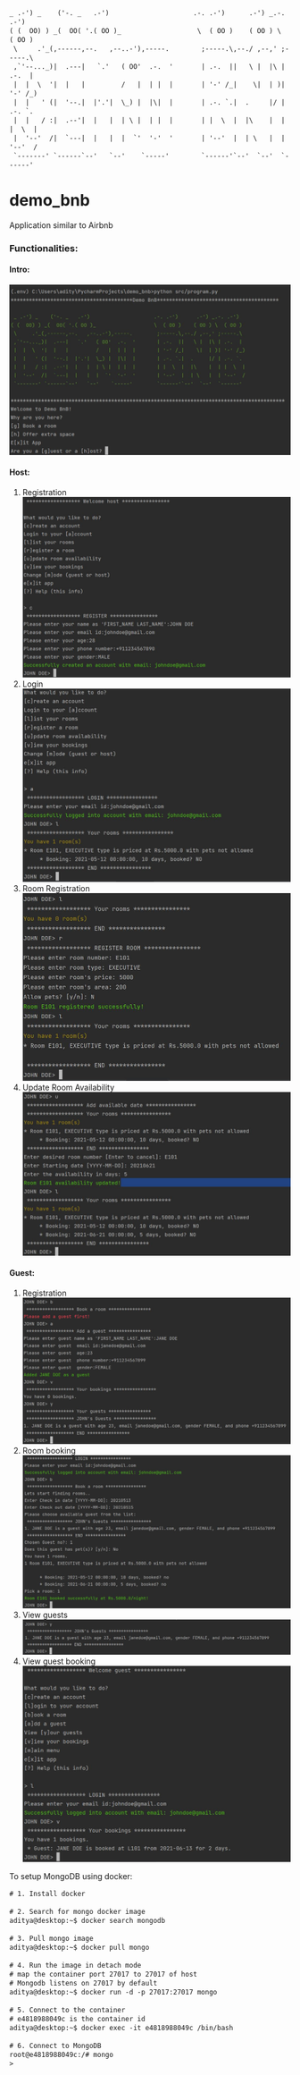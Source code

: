 ```text
_ .-') _    ('-. _   .-')                     .-. .-')      .-') _.-. .-')   
( (  OO) ) _(  OO( '.( OO )_                   \  ( OO )    ( OO ) \  ( OO )  
 \     .'_(,------,--.   ,--..-'),-----.        ;-----.\,--./ ,--,' ;-----.\  
 ,`'--..._)|  .---|   `.'   ( OO'  .-.  '       | .-.  ||   \ |  |\ | .-.  |  
 |  |  \  '|  |   |         /   |  | |  |       | '-' /_|    \|  | )| '-' /_) 
 |  |   ' (|  '--.|  |'.'|  \_) |  |\|  |       | .-. `.|  .     |/ | .-. `.  
 |  |   / :|  .--'|  |   |  | \ |  | |  |       | |  \  |  |\    |  | |  \  | 
 |  '--'  /|  `---|  |   |  |  `'  '-'  '       | '--'  |  | \   |  | '--'  / 
 `-------' `------`--'   `--'    `-----'        `------'`--'  `--'  `------'  
```

# demo_bnb
Application similar to Airbnb

### Functionalities:

#### Intro:
![](src/demo_images/intro.JPG?raw=true)

#### Host:
1. Registration
![Registration](src/demo_images/host_registration.JPG?raw=true "Registration")
2. Login
![Login](src/demo_images/host_login.JPG?raw=true "Login")
3. Room Registration
![Room Registration](src/demo_images/host_room_registration.JPG?raw=true "Room Registration")
4. Update Room Availability
![Room Availability](src/demo_images/host_update_room_availability.JPG?raw=true "Update Room Availability")

#### Guest:
1. Registration
![Registration](src/demo_images/guest_registration.JPG?raw=true "Registration")
2. Room booking
![Room Booking](src/demo_images/guest_room_booking.JPG?raw=true "Room Booking")
3. View guests
![View guests](src/demo_images/guest_view.JPG?raw=true "View guests")
4. View guest booking
![View guest booking](src/demo_images/guest_view_bookings.JPG?raw=true "View guest booking")

To setup MongoDB using docker:
```console
# 1. Install docker

# 2. Search for mongo docker image
aditya@desktop:~$ docker search mongodb

# 3. Pull mongo image
aditya@desktop:~$ docker pull mongo

# 4. Run the image in detach mode
# map the container port 27017 to 27017 of host
# Mongodb listens on 27017 by default
aditya@desktop:~$ docker run -d -p 27017:27017 mongo

# 5. Connect to the container
# e4818988049c is the container id
aditya@desktop:~$ docker exec -it e4818988049c /bin/bash

# 6. Connect to MongoDB
root@e4818988049c:/# mongo
>
```
